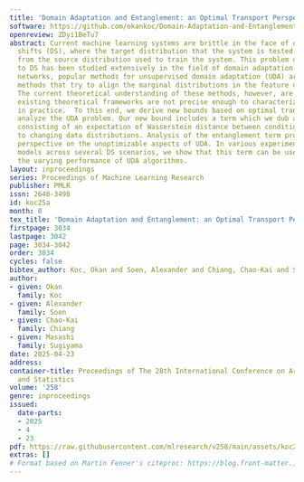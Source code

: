```yaml
---
title: 'Domain Adaptation and Entanglement: an Optimal Transport Perspective'
software: https://github.com/okankoc/Domain-Adaptation-and-Entanglement
openreview: ZDyi1BeTu7
abstract: Current machine learning systems are brittle in the face of distribution
  shifts (DS), where the target distribution that the system is tested on differs
  from the source distribution used to train the system. This problem of robustness
  to DS has been studied extensively in the field of domain adaptation. For deep neural
  networks, popular methods for unsupervised domain adaptation (UDA) are domain matching
  methods that try to align the marginal distributions in the feature or output space.
  The current theoretical understanding of these methods, however, are limited and
  existing theoretical frameworks are not precise enough to characterize their performance
  in practice.  To this end, we derive new bounds based on optimal transport that
  analyze the UDA problem. Our new bound includes a term which we dub as entanglement,
  consisting of an expectation of Wasserstein distance between conditionals with respect
  to changing data distributions. Analysis of the entanglement term provides a novel
  perspective on the unoptimizable aspects of UDA. In various experiments with multiple
  models across several DS scenarios, we show that this term can be used to explain
  the varying performance of UDA algorithms.
layout: inproceedings
series: Proceedings of Machine Learning Research
publisher: PMLR
issn: 2640-3498
id: koc25a
month: 0
tex_title: 'Domain Adaptation and Entanglement: an Optimal Transport Perspective'
firstpage: 3034
lastpage: 3042
page: 3034-3042
order: 3034
cycles: false
bibtex_author: Koc, Okan and Soen, Alexander and Chiang, Chao-Kai and Sugiyama, Masashi
author:
- given: Okan
  family: Koc
- given: Alexander
  family: Soen
- given: Chao-Kai
  family: Chiang
- given: Masashi
  family: Sugiyama
date: 2025-04-23
address:
container-title: Proceedings of The 28th International Conference on Artificial Intelligence
  and Statistics
volume: '258'
genre: inproceedings
issued:
  date-parts:
  - 2025
  - 4
  - 23
pdf: https://raw.githubusercontent.com/mlresearch/v258/main/assets/koc25a/koc25a.pdf
extras: []
# Format based on Martin Fenner's citeproc: https://blog.front-matter.io/posts/citeproc-yaml-for-bibliographies/
---
```


